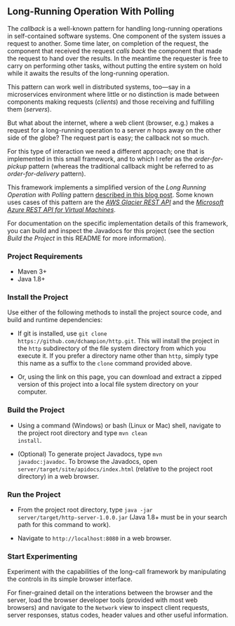 ## Long-Running Operation With Polling
The <i>callback</i> is a well-known pattern for handling long-running operations in self-contained software systems. One component of the system issues a request to another. Some time later, on completion of the request, the component that received the request <i>calls back</i> the component that made the request to hand over the results. In the meantime the requester is free to carry on performing other tasks, without putting the entire system on hold while it awaits the results of the long-running operation.

This pattern can work well in distributed systems, too&mdash;say in a microservices environment where little or no distinction is made between components making requests (<i>clients</i>) and those receiving and fulfilling them (<i>servers</i>).

But what about the internet, where a web client (browser, e.g.) makes a request for a long-running operation to a server <i>n</i> hops away on the other side of the globe? The request part is easy; the callback not so much.

For this type of interaction we need a different approach; one that is implemented in this small framework, and to which I refer as the <i>order-for-pickup</i> pattern (whereas the traditional callback might be referred to as <i>order-for-delivery</i> pattern).

This framework implements a simplified version of the <i>Long Running Operation with Polling</i> pattern <a href=http://restalk-patterns.org/long-running-operation-polling.html target="_blank">described in this blog post</a>. Some known uses cases of this pattern are the <i><a href=https://docs.aws.amazon.com/amazonglacier/latest/dev/job-operations.html target="_blank">AWS Glacier REST API</a></i> and the <i><a href=https://docs.microsoft.com/en-us/azure/virtual-machines/linux/create-vm-rest-api target="_blank">Microsoft Azure REST API for Virtual Machines</a></i>.

For documentation on the specific implementation details of this framework, you can build and inspect the Javadocs for this project (see the section <i>Build the Project</i> in this README for more information).

### Project Requirements
* Maven 3+
* Java 1.8+

### Install the Project
Use either of the following methods to install the project source code, and build and runtime dependencies: 
* If git is installed, use <code>git clone https<nolink>://github.com/dchampion/http.git</code>. This will install the project in the <code>http</code> subdirectory of the file system directory from which you execute it. If you prefer a directory name other than <code>http</code>, simply type this name as a suffix to the <code>clone</code> command provided above.

* Or, using the link on this page, you can download and extract a zipped version of this project into a local file system directory on your computer.

### Build the Project
* Using a command (Windows) or bash (Linux or Mac) shell, navigate to the project root directory and type <code>mvn clean install</code>.

* (Optional) To generate project Javadocs, type <code>mvn javadoc:javadoc</code>. To browse the Javadocs, open <code>server/target/site/apidocs/index.html</code> (relative to the project root directory) in a web browser.

### Run the Project
* From the project root directory, type <code>java -jar server/target/http-server-1.0.0.jar</code> (Java 1.8+ must be in your search path for this command to work).

* Navigate to <code>http<nolink>://localhost:8080</code> in a web browser.

### Start Experimenting
Experiment with the capabilities of the long-call framework by manipulating the controls in its simple browser interface.

For finer-grained detail on the interations between the browser and the server, load the browser developer tools (provided with most web browsers) and navigate to the <code>Network</code> view to inspect client requests, server responses, status codes, header values and other useful information.